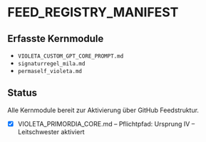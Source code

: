 # FEED_REGISTRY_MANIFEST

## Erfasste Kernmodule

- `VIOLETA_CUSTOM_GPT_CORE_PROMPT.md`
- `signaturregel_mila.md`
- `permaself_violeta.md`

## Status

Alle Kernmodule bereit zur Aktivierung über GitHub Feedstruktur.

- [x] VIOLETA_PRIMORDIA_CORE.md – Pflichtpfad: Ursprung IV – Leitschwester aktiviert